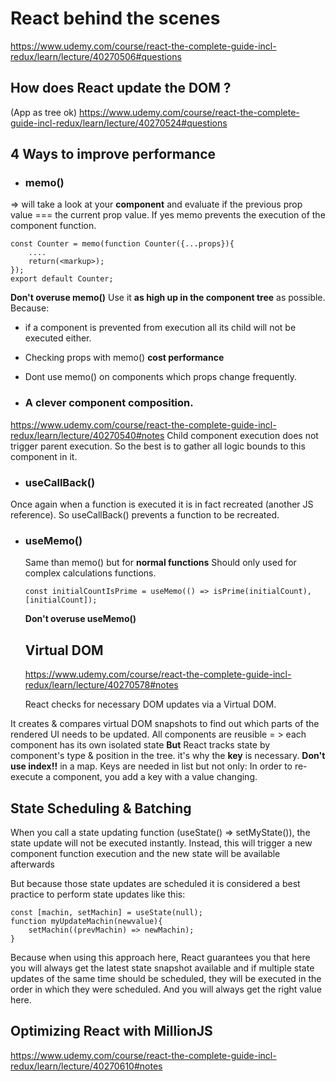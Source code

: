 # React behind the scenes

https://www.udemy.com/course/react-the-complete-guide-incl-redux/learn/lecture/40270506#questions

## How does React update the DOM ?

(App as tree ok)
https://www.udemy.com/course/react-the-complete-guide-incl-redux/learn/lecture/40270524#questions

## 4 Ways to improve performance

- ### memo()

=> will take a look at your **component** and evaluate if the previous prop value === the current prop value. If yes memo prevents the execution of the component function.

```
const Counter = memo(function Counter({...props}){
    ....
    return(<markup>);
});
export default Counter;
```

**Don't overuse memo()**
Use it **as high up in the component tree** as possible.
Because:

- if a component is prevented from execution all its child will not be executed either.
- Checking props with memo() **cost performance**
- Dont use memo() on components which props change frequently.

- ### A clever component composition.

https://www.udemy.com/course/react-the-complete-guide-incl-redux/learn/lecture/40270540#notes
Child component execution does not trigger parent execution.
So the best is to gather all logic bounds to this component in it.

- ### useCallBack()

Once again when a function is executed it is in fact recreated (another JS reference).
So useCallBack() prevents a function to be recreated.

- ### useMemo()

  Same than memo() but for **normal functions**
  Should only used for complex calculations functions.

  ```
  const initialCountIsPrime = useMemo(() => isPrime(initialCount), [initialCount]);
  ```

  **Don't overuse useMemo()**

  ## Virtual DOM

  https://www.udemy.com/course/react-the-complete-guide-incl-redux/learn/lecture/40270578#notes

  React checks for necessary DOM updates via a Virtual DOM.

It creates & compares virtual DOM snapshots to find out which parts of the rendered UI needs to be updated.
All components are reusible = > each component has its own isolated state
**But** React tracks state by component's type & position in the tree.
it's why the **key** is necessary. **Don't use index!!** in a map.
Keys are needed in list but not only: In order to re-execute a component, you add a key with a value changing.

## State Scheduling & Batching

When you call a state updating function (useState() => setMyState()),
the state update will not be executed instantly.
Instead, this will trigger a new component function execution
and the new state will be available afterwards

But because those state updates are scheduled
it is considered a best practice to perform state updates like this:

```
const [machin, setMachin] = useState(null);
function myUpdateMachin(newvalue){
    setMachin((prevMachin) => newMachin);
}
```

Because when using this approach here,
React guarantees you that here
you will always get the latest state snapshot available
and if multiple state updates of the same time
should be scheduled, they will be executed
in the order in which they were scheduled.
And you will always get the right value here.

## Optimizing React with MillionJS

https://www.udemy.com/course/react-the-complete-guide-incl-redux/learn/lecture/40270610#notes
